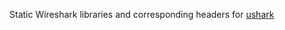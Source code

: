Static Wireshark libraries and corresponding headers for [ushark](https://github.com/altafinance/ushark)

